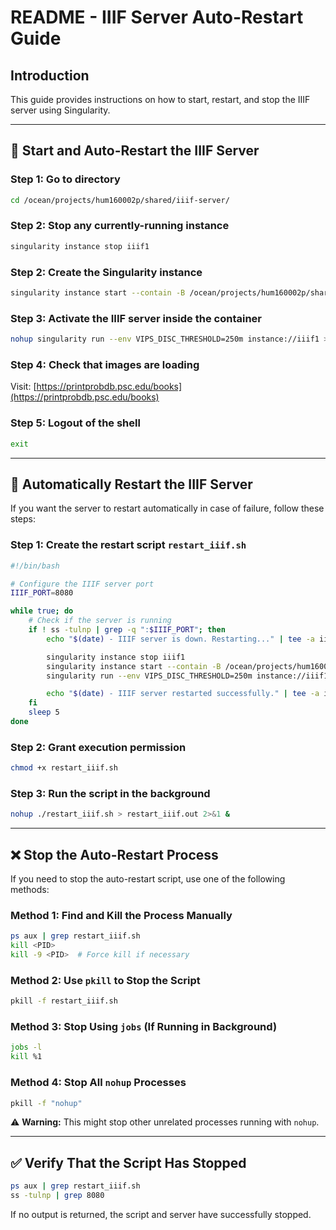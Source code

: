 # README - IIIF Server Auto-Restart Guide

## Introduction
This guide provides instructions on how to start, restart, and stop the IIIF server using Singularity.

---

## 🚀 Start and Auto-Restart the IIIF Server

### Step 1: Go to directory
```bash
cd /ocean/projects/hum160002p/shared/iiif-server/
```

### Step 2: Stop any currently-running instance
```bash
singularity instance stop iiif1
```

### Step 2: Create the Singularity instance
```bash
singularity instance start --contain -B /ocean/projects/hum160002p/shared:/usr/local/images,config:/etc/iiif-server go-iiif-vips_latest.sif iiif1
```

### Step 3: Activate the IIIF server inside the container
```bash
nohup singularity run --env VIPS_DISC_THRESHOLD=250m instance://iiif1 > iiif.log &
```

### Step 4: Check that images are loading
Visit: [https://printprobdb.psc.edu/books](https://printprobdb.psc.edu/books)

### Step 5: Logout of the shell
```bash
exit
```

---

## 🔄 Automatically Restart the IIIF Server

If you want the server to restart automatically in case of failure, follow these steps:

### Step 1: Create the restart script `restart_iiif.sh`
```bash
#!/bin/bash

# Configure the IIIF server port
IIIF_PORT=8080

while true; do
    # Check if the server is running
    if ! ss -tulnp | grep -q ":$IIIF_PORT"; then
        echo "$(date) - IIIF server is down. Restarting..." | tee -a iiif_restart.log

        singularity instance stop iiif1
        singularity instance start --contain -B /ocean/projects/hum160002p/shared:/usr/local/images,config:/etc/iiif-server go-iiif-vips_latest.sif iiif1
        singularity run --env VIPS_DISC_THRESHOLD=250m instance://iiif1 > iiif.log 2>&1 &

        echo "$(date) - IIIF server restarted successfully." | tee -a iiif_restart.log
    fi
    sleep 5
done
```

### Step 2: Grant execution permission
```bash
chmod +x restart_iiif.sh
```

### Step 3: Run the script in the background
```bash
nohup ./restart_iiif.sh > restart_iiif.out 2>&1 &
```

---

## ❌ Stop the Auto-Restart Process
If you need to stop the auto-restart script, use one of the following methods:

### Method 1: Find and Kill the Process Manually
```bash
ps aux | grep restart_iiif.sh
kill <PID>
kill -9 <PID>  # Force kill if necessary
```

### Method 2: Use `pkill` to Stop the Script
```bash
pkill -f restart_iiif.sh
```

### Method 3: Stop Using `jobs` (If Running in Background)
```bash
jobs -l
kill %1
```

### Method 4: Stop All `nohup` Processes
```bash
pkill -f "nohup"
```
⚠️ **Warning:** This might stop other unrelated processes running with `nohup`.

---

## ✅ Verify That the Script Has Stopped
```bash
ps aux | grep restart_iiif.sh
ss -tulnp | grep 8080
```
If no output is returned, the script and server have successfully stopped.


